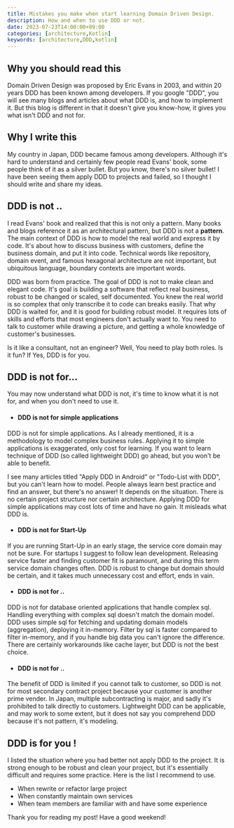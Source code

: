```yaml
---
title: Mistakes you make when start learning Domain Driven Design.
description: How and when to use DDD or not.
date: 2023-07-23T14:00:00+09:00
categories: [architecture,Kotlin]
keywords: [architecture,DDD,kotlin]
---
```

## Why you should read this
Domain Driven Design was proposed by Eric Evans in 2003, and within 20 years DDD has been known among developers.
If you google "DDD", you will see many blogs and articles about what DDD is, and how to implement it. But this blog is different in that it doesn't give you know-how, it gives you what isn't DDD and not for.


## Why I write this
My country in Japan, DDD became famous among developers. Although it's hard to understand and certainly few people read Evans' book, some people think of it as a silver bullet. But you know, there's no silver bullet!
I have been seeing them apply DDD to projects and failed, so I thought I should write and share my ideas.


## DDD is not ..
I read Evans' book and realized that this is not only a pattern. Many books and blogs reference it as an architectural pattern, but DDD is not a __pattern__. The main context of DDD is how to model the real world and express it by code. It's about how to discuss business with customers,  define the business domain, and put it into code. Technical words like repository, domain event, and famous hexagonal architecture are not important, but ubiquitous language, boundary contexts are important words.


DDD was born from practice. The goal of DDD is not to make clean and elegant code. It's goal is building a software that reflect real business, robust to be changed or scaled, self documented. You knew the real world is so complex that only transcribe it to code can breaks easily. That why DDD is waited for, and it is good for building robust model. It requires lots of skills and efforts that most engineers don't actually want to. You need to talk to customer while drawing a picture, and getting a whole knowledge of customer's businesses.


Is it like a consultant, not an engineer? Well, You need to play both roles. Is it fun? If Yes, DDD is for you.


## DDD is not for...
You may now understand what DDD is not, it's time to know what it is not for, and when you don't need to use it.


- #### DDD is not for simple applications
DDD is not for simple applications. As I already mentioned, it is a methodology to model complex business rules. Applying it to simple applications is exaggerated, only cost for learning. If you want to learn technique of DDD (so called lightweight DDD) go ahead, but you won't be able to benefit.


I see many articles titled "Apply DDD in Android" or "Todo-List with DDD", but you can't learn how to model. People always learn best practice and find an answer, but there's no answer! It depends on the situation. There is no certain project structure nor certain architecture. Applying DDD for simple applications may cost lots of time and have no gain. It misleads what DDD is.


- #### DDD is not for Start-Up
If you are running Start-Up in an early stage, the service core domain may not be sure. For startups I suggest to follow lean development. Releasing service faster and finding customer fit is paramount, and during this term service domain changes often.
DDD is robust to change but domain should be certain, and it takes much unnecessary cost and effort, ends in vain.




- #### DDD is not for ..
DDD is not for database oriented applications that handle complex sql. Handling everything with complex sql doesn't match the domain model. DDD uses simple sql for fetching and updating domain models (aggregation), deploying it in-memory. Filter by sql is faster compared to filter in-memory, and if you handle big data you can't ignore the difference.
There are certainly workarounds like cache layer, but DDD is not the best choice.


- #### DDD is not for ..
The benefit of DDD is limited if you cannot talk to customer, so DDD is not for most secondary contract project because your customer is another prime vender. In Japan, multiple subcontracting is major, and sadly it's prohibited to talk directly to customers. Lightweight DDD can be applicable, and may work to some extent, but it does not say you comprehend DDD because it's not pattern, it's modeling.


## DDD is for you !
I listed the situation where you had better not apply DDD to the project. It is strong enough to be robust and clean your project, but it's essentially difficult and requires some practice. Here is the list I recommend to use.


- When rewrite or refactor large project
- When constantly maintain own services
- When team members are familiar with and have some experience


Thank you for reading my post! Have a good weekend!
